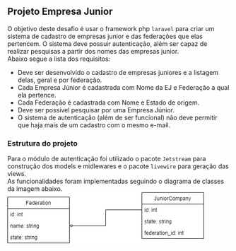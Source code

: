## Projeto Empresa Junior
O objetivo deste desafio é usar o framework php `laravel` para criar um sistema de cadastro de empresas junior e das federações que elas pertencem. O 
sistema deve possuir autenticação, além ser capaz de realizar pesquisas a partir dos nomes das empresas junior.<br> 
Abaixo segue a lista dos requisitos:<br>
<ul>
    <li> 
        Deve ser desenvolvido o cadastro de empresas juniores e a listagem delas, geral e por federação.
    </li>
    <li>
        Cada Empresa Júnior é cadastrada com Nome da EJ e Federação a qual ela pertence.
    </li>
    <li> 
        Cada Federação é cadastrada com Nome e Estado de origem.
    </li>
    <li> 
        Deve ser possível pesquisar por uma Empresa Júnior.
    </li>
    <li> 
        O sistema de autenticação (além de ser funcional) não deve permitir que haja mais de um cadastro com o mesmo e-mail.
    </li>
</ul>

### Estrutura do projeto
Para o módulo de autenticação foi utilizado o pacote `Jetstream` para construção dos models e midlewares e o pacote `livewire` para geração das views.<br>
As funcionalidades foram implementadas seguindo o diagrama de classes da imagem abaixo.
<br>
![Diagrama de Classes](readme_resources/models.jpg?raw=true "Diagrama de Classes")
